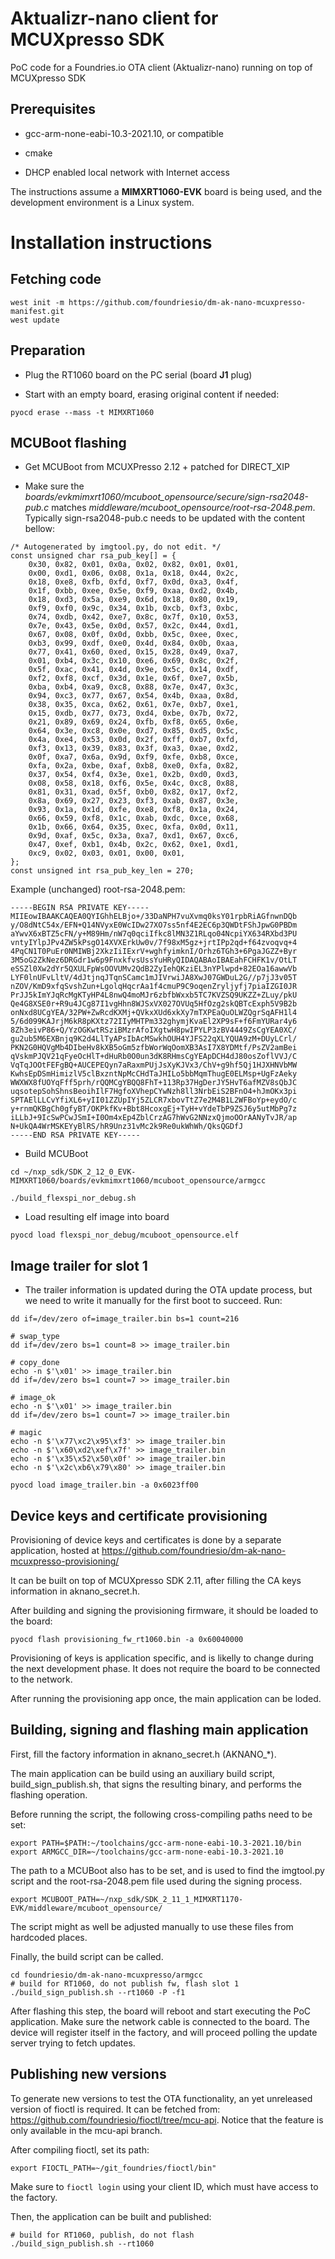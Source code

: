 # Aktualizr-nano client for MCUXpresso SDK

PoC code for a Foundries.io OTA client (Aktualizr-nano) running on top of MCUXpresso SDK

## Prerequisites

- gcc-arm-none-eabi-10.3-2021.10, or compatible

- cmake

- DHCP enabled local network with Internet access

The instructions assume a **MIMXRT1060-EVK** board is being used, and the development
environment is a Linux system.

# Installation instructions

## Fetching code

~~~
west init -m https://github.com/foundriesio/dm-ak-nano-mcuxpresso-manifest.git
west update
~~~

## Preparation
- Plug the RT1060 board on the PC serial (board **J1** plug)

- Start with an empty board, erasing original content if needed:

~~~
pyocd erase --mass -t MIMXRT1060
~~~

## MCUBoot flashing

- Get MCUBoot from MCUXPresso 2.12 + patched for DIRECT_XIP

- Make sure the *boards/evkmimxrt1060/mcuboot_opensource/secure/sign-rsa2048-pub.c*  matches *middleware/mcuboot_opensource/root-rsa-2048.pem*. Typically sign-rsa2048-pub.c needs to be updated with the content bellow:

~~~
/* Autogenerated by imgtool.py, do not edit. */
const unsigned char rsa_pub_key[] = {
    0x30, 0x82, 0x01, 0x0a, 0x02, 0x82, 0x01, 0x01,
    0x00, 0xd1, 0x06, 0x08, 0x1a, 0x18, 0x44, 0x2c,
    0x18, 0xe8, 0xfb, 0xfd, 0xf7, 0x0d, 0xa3, 0x4f,
    0x1f, 0xbb, 0xee, 0x5e, 0xf9, 0xaa, 0xd2, 0x4b,
    0x18, 0xd3, 0x5a, 0xe9, 0x6d, 0x18, 0x80, 0x19,
    0xf9, 0xf0, 0x9c, 0x34, 0x1b, 0xcb, 0xf3, 0xbc,
    0x74, 0xdb, 0x42, 0xe7, 0x8c, 0x7f, 0x10, 0x53,
    0x7e, 0x43, 0x5e, 0x0d, 0x57, 0x2c, 0x44, 0xd1,
    0x67, 0x08, 0x0f, 0x0d, 0xbb, 0x5c, 0xee, 0xec,
    0xb3, 0x99, 0xdf, 0xe0, 0x4d, 0x84, 0x0b, 0xaa,
    0x77, 0x41, 0x60, 0xed, 0x15, 0x28, 0x49, 0xa7,
    0x01, 0xb4, 0x3c, 0x10, 0xe6, 0x69, 0x8c, 0x2f,
    0x5f, 0xac, 0x41, 0x4d, 0x9e, 0x5c, 0x14, 0xdf,
    0xf2, 0xf8, 0xcf, 0x3d, 0x1e, 0x6f, 0xe7, 0x5b,
    0xba, 0xb4, 0xa9, 0xc8, 0x88, 0x7e, 0x47, 0x3c,
    0x94, 0xc3, 0x77, 0x67, 0x54, 0x4b, 0xaa, 0x8d,
    0x38, 0x35, 0xca, 0x62, 0x61, 0x7e, 0xb7, 0xe1,
    0x15, 0xdb, 0x77, 0x73, 0xd4, 0xbe, 0x7b, 0x72,
    0x21, 0x89, 0x69, 0x24, 0xfb, 0xf8, 0x65, 0x6e,
    0x64, 0x3e, 0xc8, 0x0e, 0xd7, 0x85, 0xd5, 0x5c,
    0x4a, 0xe4, 0x53, 0x0d, 0x2f, 0xff, 0xb7, 0xfd,
    0xf3, 0x13, 0x39, 0x83, 0x3f, 0xa3, 0xae, 0xd2,
    0x0f, 0xa7, 0x6a, 0x9d, 0xf9, 0xfe, 0xb8, 0xce,
    0xfa, 0x2a, 0xbe, 0xaf, 0xb8, 0xe0, 0xfa, 0x82,
    0x37, 0x54, 0xf4, 0x3e, 0xe1, 0x2b, 0xd0, 0xd3,
    0x08, 0x58, 0x18, 0xf6, 0x5e, 0x4c, 0xc8, 0x88,
    0x81, 0x31, 0xad, 0x5f, 0xb0, 0x82, 0x17, 0xf2,
    0x8a, 0x69, 0x27, 0x23, 0xf3, 0xab, 0x87, 0x3e,
    0x93, 0x1a, 0x1d, 0xfe, 0xe8, 0xf8, 0x1a, 0x24,
    0x66, 0x59, 0xf8, 0x1c, 0xab, 0xdc, 0xce, 0x68,
    0x1b, 0x66, 0x64, 0x35, 0xec, 0xfa, 0x0d, 0x11,
    0x9d, 0xaf, 0x5c, 0x3a, 0xa7, 0xd1, 0x67, 0xc6,
    0x47, 0xef, 0xb1, 0x4b, 0x2c, 0x62, 0xe1, 0xd1,
    0xc9, 0x02, 0x03, 0x01, 0x00, 0x01,
};
const unsigned int rsa_pub_key_len = 270;
~~~

Example (unchanged) root-rsa-2048.pem:
~~~
-----BEGIN RSA PRIVATE KEY-----
MIIEowIBAAKCAQEA0QYIGhhELBjo+/33DaNPH7vuXvmq0ksY01rpbRiAGfnwnDQb
y/O8dNtC54x/EFN+Q14NVyxE0WcIDw27XO7ss5nf4E2EC6p3QWDtFShJpwG0PBDm
aYwvX6xBTZ5cFN/y+M89Hm/nW7q0qciIfkc8lMN3Z1RLqo04NcpiYX634RXbd3PU
vntyIYlpJPv4ZW5kPsgO14XVXErkUw0v/7f98xM5gz+jrtIPp2qd+f64zvoqvq+4
4PqCN1T0PuEr0NMIWBj2XkzIiIExrV+wghfyimknI/Orhz6TGh3+6PgaJGZZ+Byr
3M5oG2ZkNez6DRGdr1w6p9FnxkfvsUssYuHRyQIDAQABAoIBAEahFCHFK1v/OtLT
eSSZl0Xw2dYr5QXULFpWsOOVUMv2QdB2ZyIehQKziEL3nYPlwpd+82EOa16awwVb
LYF0lnUFvLltV/4dJtjnqJTqnSCamc1mJIVrwiJA8XwJ07GWDuL2G//p7jJ3v05T
nZOV/KmD9xfqSvshZun+LgolqHqcrAa1f4cmuP9C9oqenZryljyfj7piaIZGI0JR
PrJJ5kImYJqRcMgKTyHP4L8nwQ4moMJr6zbfbWxxb5TC7KVZSQ9UKZZ+ZLuy/pkU
Qe4G8XSE0r+R9u4JCg87I1vgHhn8WJSxVX027OVUq5HfOzg2skQBTcExph5V9B2b
onNxd8UCgYEA/32PW+ZwRcdKXMj+QVkxXUd6xkXy7mTXPEaQuOLWZQgrSqAFH1l4
5/6d099KAJrjM6kR8pKXtz72IIyMHTPm332ghymjKvaEl2XP9sF+f6FmYURar4y6
8Zh3eivP86+Q/YzOGKwtRSziBMzrAfoIXgtwH8pwIPYLP3zBV4449ZsCgYEA0XC/
gu2ub5M6EXBnjq9K2d4LlTyAPsIbAcMSwkhOUH4YJFS22qXLYQUA9zM+DUyLCrl/
PKN2G0HQVgMb4DIbeHv8kXB5oGm5zfbWorWqOomXB3AsI7X8YDMtf/PsZV2amBei
qVskmPJQV21qFyeOcHlT+dHuRb0O0un3dK8RHmsCgYEApDCH4dJ80osZoflVVJ/C
VqTqJOOtFEFgBQ+AUCEPEQyn7aRaxmPUjJsXyKJVx3/ChV+g9hf5Qj1HJXHNVbMW
KwhsEpDSmHimizlV5clBxzntNpMcCHdTaJHILo5bbMqmThugE0ELMsp+UgFzAeky
WWXWX8fUOYqFff5prh/rQQMCgYBQQ8FhT+113Rp37HgDerJY5HvT6afMZV8sQbJC
uqsotepSohShnsBeoihIlF7HgfoXVhepCYwNzh8ll3NrbEiS2BFnO4+hJmOKx3pi
SPTAElLLCvYfiXL6+yII01ZZUpIYj5ZLCR7xbovTtZ7e2M4B1L2WFBoYp+eydO/c
y+rnmQKBgCh0gfyBT/OKPkfKv+Bbt8HcoxgEj+TyH+vYdeTbP9ZSJ6y5utMbPg7z
iLLbJ+9IcSwPCwJSmI+I0Om4xEp4ZblCrzAG7hWvG2NNzxQjmoOOrAANyTvJR/ap
N+UkQA4WrMSKEYyBlRS/hR9Unz31vMc2k9Re0ukWhWh/QksQGDfJ
-----END RSA PRIVATE KEY-----
~~~

- Build MCUBoot
~~~
cd ~/nxp_sdk/SDK_2_12_0_EVK-MIMXRT1060/boards/evkmimxrt1060/mcuboot_opensource/armgcc

./build_flexspi_nor_debug.sh
~~~

- Load resulting elf image into board
~~~
pyocd load flexspi_nor_debug/mcuboot_opensource.elf
~~~

## Image trailer for slot 1

* The trailer information is updated during the OTA update process, but we need to
write it manually for the first boot to succeed. Run:

~~~
dd if=/dev/zero of=image_trailer.bin bs=1 count=216

# swap_type
dd if=/dev/zero bs=1 count=8 >> image_trailer.bin

# copy_done
echo -n $'\x01' >> image_trailer.bin
dd if=/dev/zero bs=1 count=7 >> image_trailer.bin

# image_ok
echo -n $'\x01' >> image_trailer.bin
dd if=/dev/zero bs=1 count=7 >> image_trailer.bin

# magic
echo -n $'\x77\xc2\x95\xf3' >> image_trailer.bin
echo -n $'\x60\xd2\xef\x7f' >> image_trailer.bin
echo -n $'\x35\x52\x50\x0f' >> image_trailer.bin
echo -n $'\x2c\xb6\x79\x80' >> image_trailer.bin

pyocd load image_trailer.bin -a 0x6023ff00
~~~

## Device keys and certificate provisioning

Provisioning of device keys and certificates is done by a separate application,
hosted at https://github.com/foundriesio/dm-ak-nano-mcuxpresso-provisioning/

It can be built on top of MCUXpresso SDK 2.11, after filling the CA keys information
in aknano_secret.h.

After building and signing the provisioning firmware, it should be loaded to the 
board:
~~~
pyocd flash provisioning_fw_rt1060.bin -a 0x60040000
~~~

Provisioning of keys is application specific, and is likelly to change during the next
development phase. It does not require the board to be connected to the network.

After running the provisioning app once, the main application can be loded.


## Building, signing and flashing main application

First, fill the factory information in aknano_secret.h (AKNANO_*).

The main application can be build using an auxiliary build script, build_sign_publish.sh,
that signs the resulting binary, and performs the flashing operation. 

Before running the script, the following cross-compiling paths need to be set: 
~~~
export PATH=$PATH:~/toolchains/gcc-arm-none-eabi-10.3-2021.10/bin
export ARMGCC_DIR=~/toolchains/gcc-arm-none-eabi-10.3-2021.10
~~~

The path to a MCUBoot also has to be set, and is used to find the imgtool.py
script and the root-rsa-2048.pem file used during the signing process. 
~~~
export MCUBOOT_PATH=~/nxp_sdk/SDK_2_11_1_MIMXRT1170-EVK/middleware/mcuboot_opensource/
~~~
The script might as well be adjusted manually to use these files from hardcoded
places.


Finally, the build script can be called.
~~~
cd foundriesio/dm-ak-nano-mcuxpresso/armgcc
# build for RT1060, do not publish fw, flash slot 1
./build_sign_publish.sh --rt1060 -P -f1
~~~
After flashing this step, the board will reboot and start executing the PoC application.
Make sure the network cable is connected to the board. The device will register itself
in the factory, and will proceed polling the update server trying to fetch updates.


## Publishing new versions

To generate new versions to test the OTA functionality, an yet unreleased version
of fioctl is required. It can be fetched from: https://github.com/foundriesio/fioctl/tree/mcu-api.
Notice that the feature is only available in the mcu-api branch.

After compiling fioctl, set its path:
~~~
export FIOCTL_PATH=~/git_foundries/fioctl/bin"
~~~

Make sure to `fioctl login` using your client ID, which must have access to the
factory.

Then, the application can be built and published:

~~~
# build for RT1060, publish, do not flash
./build_sign_publish.sh --rt1060
~~~
